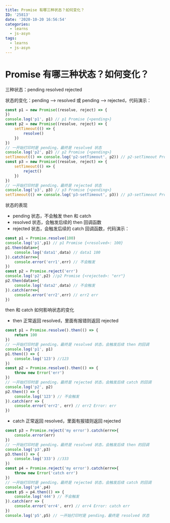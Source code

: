 ```yaml
---
title: Promise 有哪三种状态？如何变化？
ID: '25813'
date: '2020-10-20 16:56:54'
categories:
  - learns
  - js-asyn
tags:
  - learns
  - js-asyn
---
```


# Promise 有哪三种状态？如何变化？

三种状态：pending resolved rejected

状态的变化：pending —> resolved 或 pending —> rejected，代码演示：

``` js 
const p1 = new Promise((resolve, reject) => {
})
console.log('p1', p1) // p1 Promise {<pending>}
const p2 = new Promise((resolve, reject) => {
    setTimeout(() => {
        resolve()
    })
})
// 一开始打印时是 pending，最终是 resolved 状态
console.log('p2', p2) // p2 Promise {<pending>}
setTimeout(() => console.log('p2-setTimeout', p2)) // p2-setTimeout Promise {<resolved>: undefined}
const p3 = new Promise((resolve, reject) => {
    setTimeout(() => {
        reject()
    })
})
// 一开始打印时是 pending，最终是 rejected 状态
console.log('p3', p3) // p3 Promise {<pending>}
setTimeout(() => console.log('p3-setTimeout', p3)) // p3-setTimeout Promise {<rejected>: undefined}
```

状态的表现

- pending 状态，不会触发 then 和 catch
- resolved 状态，会触发后续的 then 回调函数
- rejected 状态，会触发后续的 catch 回调函数，代码演示：

``` js 
const p1 = Promise.resolve(100)
console.log('p1',p1) // p1 Promise {<resolved>: 100}
p1.then(data=>{
    console.log('data1',data) // data1 100
}).catch(err=>{
    console.error('err1',err) // 不会触发
})
const p2 = Promise.reject('err')
console.log('p2',p2) //p2 Promise {<rejected>: "err"}
p2.then(data=>{
    console.log('data2',data) // 不会触发
}).catch(err=>{
    console.error('err2',err) // err2 err
})
```

then 和 catch 如何影响状态的变化

- then 正常返回 resolved，里面有报错则返回 rejected

``` js 
const p1 = Promise.resolve().then(() => {
    return 100
})
// 一开始打印时是 pending，最终是 resolved 状态，会触发后续 then 的回调
console.log('p1', p1)
p1.then(() => {
    console.log('123') //123
})
const p2 = Promise.resolve().then(() => {
    throw new Error('err')
})
// 一开始打印时是 pending，最终是 rejected 状态，会触发后续 catch 的回调
console.log('p2', p2)
p2.then(() => {
    console.log('123') // 不会触发
}).catch(err => {
    console.error('err2', err) // err2 Error: err
})
```

- catch 正常返回 resolved，里面有报错则返回 rejected

``` js 
const p3 = Promise.reject('my error').catch(err=>{
    console.error(err)
})
// 一开始打印时是 pending，最终是 resolved 状态，会触发后续 then 的回调
console.log('p3',p3)
p3.then(() => {
    console.log('333') //333
})
const p4 = Promise.reject('my error').catch(err=>{
    throw new Error('catch err')
})
// 一开始打印时是 pending，最终是 rejected 状态，会触发后续 catch 的回调
console.log('p4',p4)
const p5 = p4.then(() => {
    console.log('444') // 不会触发
}).catch(err => {
    console.error('err4', err) // err4 Error: catch err
})
console.log('p5',p5) // 一开始打印时是 pending，最终是 resolved 状态
```

